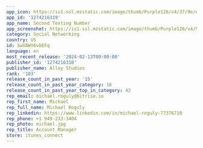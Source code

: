 ```yaml
---
app_icon: https://is1-ssl.mzstatic.com/image/thumb/Purple126/v4/37/9e/e9/379ee94d-4ad6-5035-520f-1cfb610d94de/AppIcon-0-0-1x_U007emarketing-0-7-0-0-sRGB-85-220.jpeg/1024x1024bb.png
app_id: '1274216319'
app_name: Second Texting Number
app_screenshot: https://is1-ssl.mzstatic.com/image/thumb/Purple126/v4/95/1d/7f/951d7fc8-e182-05b0-0847-68b4121aa9bc/e54d4b75-c577-45ae-883f-f0b8bad4c2bc_iPhoneX_Max-1-a.jpg/1242x2688bb.png
category: Social Networking
country: US
id: SwVAWY6vbEFq
language: en
most_recent_release: '2024-02-13T00:00:00'
publisher_id: '1274216318'
publisher_name: Alloy Studios
rank: '103'
release_count_in_past_year: '15'
release_count_in_past_year_category: 16
release_count_in_past_year_top_in_category: 42
rep_email: michael.roguly@bitrise.io
rep_first_name: Michael
rep_full_name: Michael Roguly
rep_linkedin: https://www.linkedin.com/in/michael-roguly-77376710
rep_phone: +1 949-233-3404
rep_photo: michael.jpg
rep_title: Account Manager
store: itunes_connect
---
```

